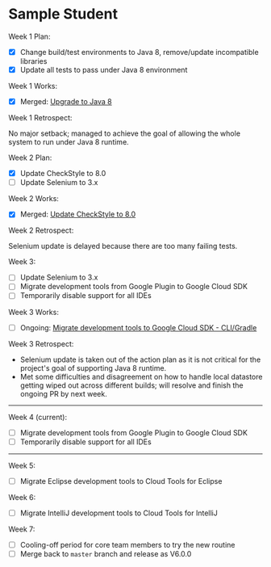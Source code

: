 # Sample Student

Week 1 Plan:
- [x] Change build/test environments to Java 8, remove/update incompatible libraries
- [x] Update all tests to pass under Java 8 environment

Week 1 Works:
- [x] Merged: [Upgrade to Java 8](https://github.com/TEAMMATES/teammates/pull/7637)

Week 1 Retrospect:

No major setback; managed to achieve the goal of allowing the whole system to run under Java 8 runtime.

Week 2 Plan:
- [x] Update CheckStyle to 8.0
- [ ] Update Selenium to 3.x

Week 2 Works:
- [x] Merged: [Update CheckStyle to 8.0](https://github.com/TEAMMATES/teammates/pull/7874)

Week 2 Retrospect:

Selenium update is delayed because there are too many failing tests.

Week 3:
- [ ] Update Selenium to 3.x
- [ ] Migrate development tools from Google Plugin to Google Cloud SDK
- [ ] Temporarily disable support for all IDEs

Week 3 Works:
- [ ] Ongoing: [Migrate development tools to Google Cloud SDK - CLI/Gradle](https://github.com/TEAMMATES/teammates/pull/8045)

Week 3 Retrospect:
- Selenium update is taken out of the action plan as it is not critical for the project's goal of supporting Java 8 runtime.
- Met some difficulties and disagreement on how to handle local datastore getting wiped out across different builds; will resolve and finish the ongoing PR by next week.

---
Week 4 (current):
- [ ] Migrate development tools from Google Plugin to Google Cloud SDK
- [ ] Temporarily disable support for all IDEs
---

Week 5:
- [ ] Migrate Eclipse development tools to Cloud Tools for Eclipse

Week 6:
- [ ] Migrate IntelliJ development tools to Cloud Tools for IntelliJ

Week 7:
- [ ] Cooling-off period for core team members to try the new routine
- [ ] Merge back to `master` branch and release as V6.0.0
